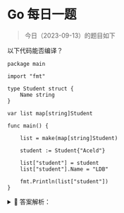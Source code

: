 # Go 每日一题

> 今日（2023-09-13）的题目如下

以下代码能否编译？

```golang
package main

import "fmt"

type Student struct {
	Name string
}

var list map[string]Student

func main() {

	list = make(map[string]Student)

	student := Student{"Aceld"}

	list["student"] = student
	list["student"].Name = "LDB"

	fmt.Println(list["student"])
}
```

<details>
<summary style="cursor: pointer">🔑 答案解析：</summary>
<div>

结果

编译失败，`cannot assign to struct field list["student"].Name in map`

分析

`map[string]Student` 的 value 是一个 Student 结构值，所以当 `list["student"] = student`,是一个值拷贝过程。而 `list["student"]` 则是一个值引用。那么值引用的特点是`只读`。所以对 `list["student"].Name = "LDB"` 的修改是不允许的。

方法一：

```golang
package main

import "fmt"

type Student struct {
	Name string
}

var list map[string]Student

func main() {

	list = make(map[string]Student)

	student := Student{"Aceld"}

	list["student"] = student
	//list["student"].Name = "LDB"

  /*
      方法1:
  */
  tmpStudent := list["student"]
  tmpStudent.Name = "LDB"
  list["student"] = tmpStudent

	fmt.Println(list["student"])
}
```

其中

```golang
/**
方法1:
*/
tmpStudent := list["student"]
tmpStudent.Name = "LDB"
list["student"] = tmpStudent

是先做一次值拷贝，做出一个 `tmpStudent副本`,然后修改该副本，然后再次发生一次值拷贝复制回去，`list["student"] = tmpStudent`, 但是这种会在整体过程中发生 2 次结构体值拷贝，性能很差。
```

方法二：

```golang
package main

import "fmt"

type Student struct {
	Name string
}

var list map[string]*Student

func main() {

	list = make(map[string]*Student)

	student := Student{"Aceld"}

	list["student"] = &student
	list["student"].Name = "LDB"

	fmt.Println(list["student"])
}
```

我们将 map 的类型的 value 由 Student 值，改成 Student 指针。

```golang
var list map[string]*Student
```

这样，我们实际上每次修改的都是指针所指向的 Student 空间，指针本身是常指针，不能修改，`只读`属性，但是指向的 Student 是可以随便修改的，而且这里并不需要值拷贝。只是一个指针的赋值。

</div>
</details>
